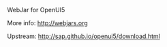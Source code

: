 WebJar for OpenUI5

More info: http://webjars.org

Upstream: http://sap.github.io/openui5/download.html
